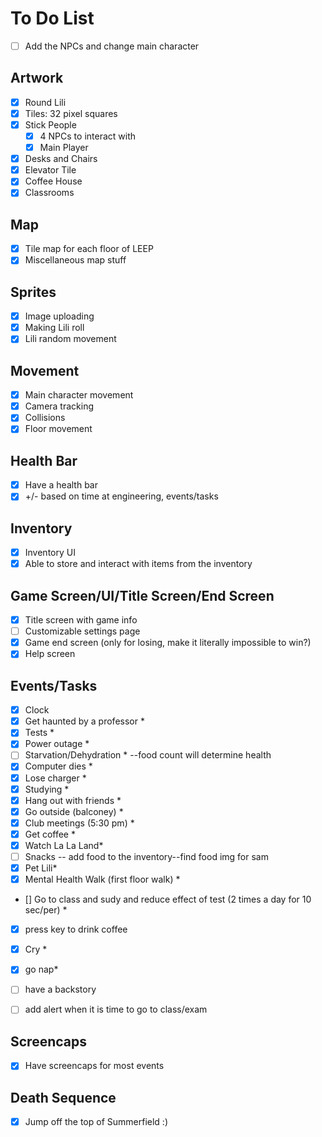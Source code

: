 # To Do List

- [ ] Add the NPCs and change main character

## Artwork

- [x] Round Lili
- [x] Tiles: 32 pixel squares
- [x] Stick People
  - [x] 4 NPCs to interact with
  - [x] Main Player
- [x] Desks and Chairs
- [x] Elevator Tile
- [x] Coffee House
- [x] Classrooms

## Map

- [x] Tile map for each floor of LEEP
- [x] Miscellaneous map stuff

## Sprites

- [x] Image uploading
- [x] Making Lili roll
- [x] Lili random movement

## Movement

- [x] Main character movement
- [x] Camera tracking
- [x] Collisions
- [x] Floor movement

## Health Bar

- [x] Have a health bar
- [x] +/- based on time at engineering, events/tasks

## Inventory

- [x] Inventory UI
- [x] Able to store and interact with items from the inventory

## Game Screen/UI/Title Screen/End Screen

- [x] Title screen with game info
- [ ] Customizable settings page
- [x] Game end screen (only for losing, make it literally impossible to win?)
- [x] Help screen

## Events/Tasks

- [x] Clock
- [x] Get haunted by a professor *
- [x] Tests *
- [x] Power outage *
- [ ] Starvation/Dehydration * --food count will determine health
- [x] Computer dies *
- [x] Lose charger *
- [x] Studying *
- [x] Hang out with friends *
- [x] Go outside (balconey) *
- [x] Club meetings (5:30 pm) *
- [x] Get coffee *
- [x] Watch La La Land*
- [ ] Snacks -- add food to the inventory--find food img for sam
- [x] Pet Lili*
- [x] Mental Health Walk (first floor walk) *
- [] Go to class and sudy and reduce effect of test (2 times a day for 10 sec/per) *
- [x] press key to drink coffee
- [x] Cry *
- [x] go nap*
- [ ] have a backstory

- [ ] add alert when it is time to go to class/exam

## Screencaps

- [x] Have screencaps for most events

## Death Sequence

- [x] Jump off the top of Summerfield :)
